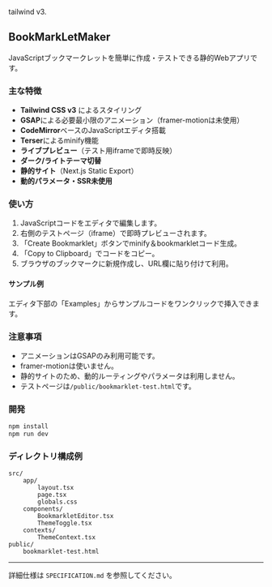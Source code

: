 tailwind v3.
## BookMarkLetMaker

JavaScriptブックマークレットを簡単に作成・テストできる静的Webアプリです。

### 主な特徴
- **Tailwind CSS v3** によるスタイリング
- **GSAP**による必要最小限のアニメーション（framer-motionは未使用）
- **CodeMirror**ベースのJavaScriptエディタ搭載
- **Terser**によるminify機能
- **ライブプレビュー**（テスト用iframeで即時反映）
- **ダーク/ライトテーマ切替**
- **静的サイト**（Next.js Static Export）
- **動的パラメータ・SSR未使用**

### 使い方
1. JavaScriptコードをエディタで編集します。
2. 右側のテストページ（iframe）で即時プレビューされます。
3. 「Create Bookmarklet」ボタンでminify＆bookmarkletコード生成。
4. 「Copy to Clipboard」でコードをコピー。
5. ブラウザのブックマークに新規作成し、URL欄に貼り付けて利用。

#### サンプル例
エディタ下部の「Examples」からサンプルコードをワンクリックで挿入できます。

### 注意事項
- アニメーションはGSAPのみ利用可能です。
- framer-motionは使いません。
- 静的サイトのため、動的ルーティングやパラメータは利用しません。
- テストページは`/public/bookmarklet-test.html`です。

### 開発
```bash
npm install
npm run dev
```

### ディレクトリ構成例

```
src/
	app/
		layout.tsx
		page.tsx
		globals.css
	components/
		BookmarkletEditor.tsx
		ThemeToggle.tsx
	contexts/
		ThemeContext.tsx
public/
	bookmarklet-test.html
```

---
詳細仕様は `SPECIFICATION.md` を参照してください。

